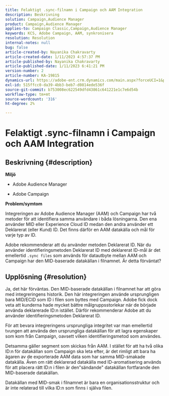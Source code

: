 ```yaml
---
title: Felaktigt .sync-filnamn i Campaign och AAM Integration
description: Beskrivning
solution: Campaign,Audience Manager
product: Campaign,Audience Manager
applies-to: Campaign Classic,Campaign,Audience Manager
keywords: KCS, Adobe Campaign, AAM, synkronisera
resolution: Resolution
internal-notes: null
bug: false
article-created-by: Nayanika Chakravarty
article-created-date: 1/11/2023 4:57:37 PM
article-published-by: Nayanika Chakravarty
article-published-date: 1/11/2023 6:41:21 PM
version-number: 2
article-number: KA-19815
dynamics-url: https://adobe-ent.crm.dynamics.com/main.aspx?forceUCI=1&pagetype=entityrecord&etn=knowledgearticle&id=473a7a0b-d191-ed11-aad1-6045bd006e5a
exl-id: 515ffcc0-da39-4bb3-beb7-d0814ede536f
source-git-commit: b753008ec622549dfd43861c641221e1c7e6d54b
workflow-type: tm+mt
source-wordcount: '316'
ht-degree: 2%

---
```


# Felaktigt .sync-filnamn i Campaign och AAM Integration

## Beskrivning {#description}


<b>Miljö</b>

- Adobe Audience Manager

- Adobe Campaign

<b>Problem/symtom</b>

Integreringen av Adobe Audience Manager (AAM) och Campaign har två metoder för att identifiera samma användare i båda lösningarna. Den ena använder MID eller Experience Cloud ID medan den andra använder ett Deklarerat (eller Kund) ID. Det finns därför en AAM datakälla och mål för varje typ av ID.

Adobe rekommenderar att du använder metoden Deklarerat ID. När du använder identifieringsmetoden Deklarerat ID med deklarerat ID-mål är det emellertid `.sync files` som används för datautbyte mellan AAM och Campaign har den MID-baserade datakällan i filnamnet. Är detta förväntat?


## Upplösning {#resolution}


Ja, det här förväntas. Den MID-baserade datakällan i filnamnet har att göra med integreringens historik. Den här integreringen använde ursprungligen bara MID/ECID som ID i filen som byttes med Campaign. Adobe fick dock veta att kunderna hade mycket bättre målgruppsstorlekar när de började använda deklarerade ID:n istället. Därför rekommenderar Adobe att du använder identifieringsmetoden Deklarerat ID.

För att bevara integreringens ursprungliga integritet var man emellertid tvungen att använda den ursprungliga datakällan för att lagra egenskaper som kom från Campaign, oavsett vilken identifieringsmetod som användes.

Detsamma gäller segment som skickas från AAM. I stället för att ha två olika ID:n för datakällan som Campaign ska leta efter, är det rimligt att bara ha ägaren av de exporterade AAM data som har samma MID-smakade datakälla. Även om rätt deklarerad datakälla med ID-aromatisering används för att placera rätt ID:n i filen är den&quot;sändande&quot; datakällan fortfarande den MID-baserade datakällan.

Datakällan med MID-smak i filnamnet är bara en organisationsstruktur och är inte relaterad till vilka ID:n som finns i själva filen.
